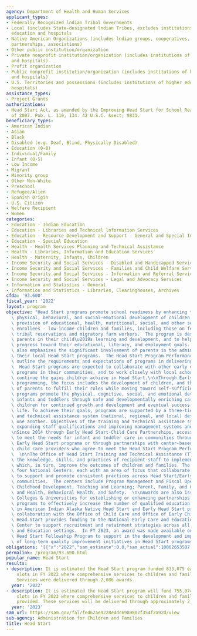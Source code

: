```yaml
---
agency: Department of Health and Human Services
applicant_types:
- Federally Recognized lndian Tribal Governments
- Local (includes State-designated lndian Tribes, excludes institutions of higher
  education and hospitals
- Native American Organizations (includes lndian groups, cooperatives, corporations,
  partnerships, associations)
- Other public institution/organization
- Private nonprofit institution/organization (includes institutions of higher education
  and hospitals)
- Profit organization
- Public nonprofit institution/organization (includes institutions of higher education
  and hospitals)
- U.S. Territories and possessions (includes institutions of higher education and
  hospitals)
assistance_types:
- Project Grants
authorizations:
- Head Start Act, as amended by the Improving Head Start for School Readiness Act
  of 2007. Pub. L. 110, 134. 42 U.S.C. &sect; 9831.
beneficiary_types:
- American Indian
- Asian
- Black
- Disabled (e.g. Deaf, Blind, Physically Disabled)
- Education (0-8)
- Individual/Family
- Infant (0-5)
- Low Income
- Migrant
- Minority group
- Other Non-White
- Preschool
- Refugee/Alien
- Spanish Origin
- U.S. Citizen
- Welfare Recipient
- Women
categories:
- Education - Indian Education
- Education - Libraries and Technical lnformation Services
- Education - Resource Development and Support - General and Special Interest Organizations
- Education - Special Education
- Health - Health Services Planning and Technical Assistance
- Health - Libraries, Information and Education Services
- Health - Maternity, Infants, Children
- Income Security and Social Services - Disabled and Handicapped Services
- Income Security and Social Services - Families and Child Welfare Services
- Income Security and Social Services - Information and Referral Services
- Income Security and Social Services - Legal and Advocacy Services
- Information and Statistics - General
- Information and Statistics - Libraries, Clearinghouses, Archives
cfda: '93.600'
fiscal_year: '2022'
layout: program
objective: "Head Start programs promote school readiness by enhancing the cognitive,\
  \ physical, behavioral, and social-emotional development of children through the\
  \ provision of educational, health, nutritional, social, and other services to their\
  \ enrollees - low-income children and families, including those on federally recognized\
  \ tribal reservations and migratory farm workers.  The program is designed to involve\
  \ parents in their child\u2019s learning and development, and to help parents make\
  \ progress toward their educational, literacy, and employment goals.  Head Start\
  \ also emphasizes the significant involvement of parents in the administration of\
  \ their local Head Start programs.  The Head Start Program Performance Standards\
  \ outline the requirements and expectations of programs in delivering these services.\
  \  Head Start programs are expected to collaborate with other early care and education\
  \ programs in their communities, and to work closely with local school systems to\
  \ continue the gains children achieve in Head Start.\n\nThrough Early Head Start\
  \ programming, the focus includes the development of children, and the enabling\
  \ of parents to fulfill their roles while moving toward self-sufficiency. These\
  \ programs promote the physical, cognitive, social, and emotional development of\
  \ infants and toddlers through safe and developmentally enriching caregiving, preparing\
  \ children for continued growth and development and eventual success in school and\
  \ life. To achieve their goals, programs are supported by a three-tier training\
  \ and technical assistance system (national, regional, and local) designed to complement\
  \ one another. Objectives of the training and technical assistance system includes\
  \ expanding staff qualifications and improving management systems and learning environments.\n\
  \nSince 2014 through Early Head Start-Child Care Partnerships, access is expanded\
  \ to meet the needs for infant and toddler care in communities through traditional\
  \ Early Head Start programs or through partnerships with center-based and family\
  \ child care providers who agree to meet the Head Start Program Performance Standards.\
  \  \n\nThe Office of Head Start Training and Technical Assistance (TTA) System improves\
  \ the knowledge, skills, and practices of recipient staff to implement programs\
  \ which, in turn, improve the outcomes of children and families. The system includes\
  \ four National Centers, each with an area of focus that collaborate effectively\
  \ to support and promote consistent practices across Head Start/Early Head Start\
  \ communities.  The centers include Program Management and Fiscal Operations; Early\
  \ Childhood Development, Teaching and Learning; Parent, Family, and Community Engagement;\
  \ and Health, Behavioral Health, and Safety.  \n\nAwards are also issued to Tribal\
  \ Colleges & Universities for establishing or enhancing partnerships with Head Start\
  \ programs to effectively increase the number of qualified education staff working\
  \ in American Indian Alaska Native Head Start and Early Head Start programs.  In\
  \ collaboration with the Office of Child Care and Office of Early Childhood Development,\
  \ Head Start provides funding to the National Early Care and Education Workforce\
  \ Center to support recruitment and retainment strategies across all Early Care\
  \ and Education settings.  In FY 2023, an award was made available on the National\
  \ Head Start Fellowship Program to support in the development and implementation\
  \ of long-term quality improvement initiatives in Head Start programs."
obligations: '[{"x":"2022","sam_estimate":0.0,"sam_actual":10862653587.0,"usa_spending_actual":10460057252.39},{"x":"2023","sam_estimate":11819345263.0,"sam_actual":0.0,"usa_spending_actual":8716584935.45},{"x":"2024","sam_estimate":12924896294.0,"sam_actual":0.0,"usa_spending_actual":0.0}]'
permalink: /program/93.600.html
popular_name: Head Start
results:
- description: It is estimated the Head Start program funded 833,075 early childhood
    slots in FY 2022 where comprehensive services to children and families were provided.
    Services were delivered through 2,086 awards.
  year: '2022'
- description: It is estimated the Head Start program will fund 755,074 early childhood
    slots in FY 2023 where comprehensive services to children and families will be
    provided. These services will be delivered through approximately 2,017 awards.
  year: '2023'
sam_url: https://sam.gov/fal/fed62ae9228e4dc6989802f354f2a92d/view
sub-agency: Administration for Children and Families
title: Head Start
---
```

